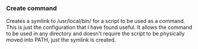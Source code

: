 ### Create command

Creates a symlink to /usr/local/bin/ for a script to be used as a command. This is just the configuration that I have found useful. 
It allows the command to be used in any directory and doesn't require the script to be physically moved into PATH, just the symlink is created.